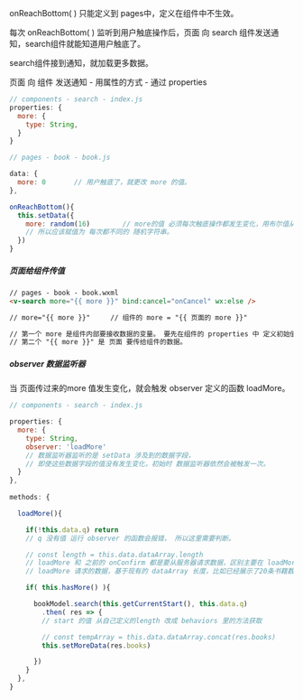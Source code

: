 onReachBottom( ) 只能定义到 pages中，定义在组件中不生效。

每次 onReachBottom( ) 监听到用户触底操作后，页面 向 search 组件发送通知，search组件就能知道用户触底了。

search组件接到通知，就加载更多数据。



页面 向 组件 发送通知 - 用属性的方式 - 通过 properties

```js
// components - search - index.js
properties: {
  more: {
    type: String,
  }
}
```



```js
// pages - book - book.js

data: {
  more: 0		// 用户触底了，就更改 more 的值。
},

onReachBottom(){
  this.setData({
    more: random(16)		// more的值 必须每次触底操作都发生变化，用布尔值从false赋值为true，只能执行一次，后续反复赋值true并不会触发 observer. 
    // 所以应该赋值为 每次都不同的 随机字符串。
  })
}
```



##### 页面给组件传值

```html
// pages - book - book.wxml
<v-search more="{{ more }}" bind:cancel="onCancel" wx:else />

// more="{{ more }}"     // 组件的 more = "{{ 页面的 more }}"

// 第一个 more 是组件内部要接收数据的变量。 要先在组件的 properties 中 定义初始值。
// 第二个 "{{ more }}" 是 页面 要传给组件的数据。
```



##### observer 数据监听器

当 页面传过来的more 值发生变化，就会触发 observer 定义的函数 loadMore。 

```js
// components - search - index.js

properties: {
  more: {
    type: String,
    observer: 'loadMore'
    // 数据监听器监听的是 setData 涉及到的数据字段，
    // 即使这些数据字段的值没有发生变化，初始时 数据监听器依然会被触发一次。
  }
},
  
methods: {

  loadMore(){

    if(!this.data.q) return
    // q 没有值 运行 observer 的函数会报错， 所以这里需要判断。

    // const length = this.data.dataArray.length
    // loadMore 和 之前的 onConfirm 都是要从服务器请求数据，区别主要在 loadMore 的 start值 不确定。 
    // loadMore 请求的数据，基于现有的 dataArray 长度，比如已经展示了20条书籍数据（index 0-19），start 就应该从 20 开始。 

    if( this.hasMore() ){

      bookModel.search(this.getCurrentStart(), this.data.q)
        .then( res => {
        // start 的值 从自己定义的length 改成 behaviors 里的方法获取

        // const tempArray = this.data.dataArray.concat(res.books)
        this.setMoreData(res.books)

      })
    }
  },
}
```

